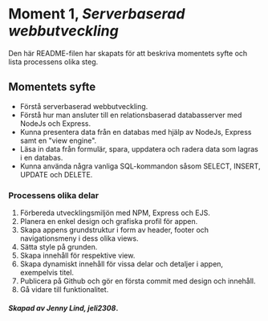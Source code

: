 # Moment 1, _Serverbaserad webbutveckling_
Den här README-filen har skapats för att beskriva momentets syfte och lista processens olika steg.

## Momentets syfte

- Förstå serverbaserad webbutveckling.
- Förstå hur man ansluter till en relationsbaserad databasserver med NodeJs och Express.
- Kunna presentera data från en databas med hjälp av NodeJs, Express samt en "view engine".
- Läsa in data från formulär, spara, uppdatera och radera data som lagras i en databas.
- Kunna använda några vanliga SQL-kommandon såsom SELECT, INSERT, UPDATE och DELETE.

### Processens olika delar

1. Förbereda utvecklingsmiljön med NPM, Express och EJS.
2. Planera en enkel design och grafiska profil för appen.
3. Skapa appens grundstruktur i form av header, footer och navigationsmeny i dess olika views. 
4. Sätta style på grunden.
5. Skapa innehåll för respektive view.
6. Skapa dynamiskt innehåll för vissa delar och detaljer i appen, exempelvis titel.
7. Publicera på Github och gör en första commit med design och innehåll.
8. Gå vidare till funktionalitet.

#### _Skapad av Jenny Lind, jeli2308_.